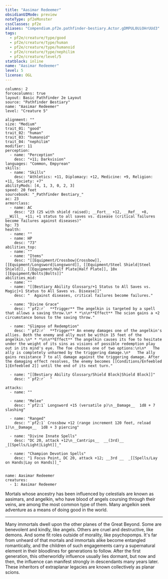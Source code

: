 ```yaml
---
title: "Aasimar Redeemer"
obsidianUIMode: preview
noteType: pf2eMonster
cssClasses: pf2e
aliases: "Compendium.pf2e.pathfinder-bestiary.Actor.gDMPUL0UiOHrUUd3" 
tags:
  - pf2e/creature/type/good
  - pf2e/creature/type/human
  - pf2e/creature/type/humanoid
  - pf2e/creature/type/nephilim
  - pf2e/creature/level/5
statblock: inline
name: "Aasimar Redeemer"
level: 5
license: OGL
---
```


```statblock
columns: 2
forcecolumns: true
layout: Basic Pathfinder 2e Layout
source: "Pathfinder Bestiary"
name: "Aasimar Redeemer"
level: "Creature 5"

alignment: ""
size: "Medium"
trait_01: "good"
trait_02: "human"
trait_03: "humanoid"
trait_04: "nephilim"
modifier: 11
perception:
  - name: "Perception"
    desc: "+11; Darkvision"
languages: "Common, Empyrean"
skills:
  - name: "Skills"
    desc: "Athletics: +11, Diplomacy: +12, Medicine: +9, Religion: +11, Society: +7"
abilityMods: [4, 1, 3, 0, 2, 3]
speed: 20 feet
sourcebook: "_Pathfinder Bestiary_"
ac: 23
armorclass:
  - name: AC
    desc: "23 (25 with shield raised); __Fort__ +12, __Ref__ +8, __Will__ +11; +1 status to all saves vs. disease (critical failures become failures against diseases)"
hp: 73
health:
  - name: ""
  - name: HP
    desc: "73"
abilities_top:
  - name: ""
  - name: "Items"
    desc: "[[Equipment/Crossbow|Crossbow]], [[Equipment/Longsword|Longsword]], [[Equipment/Steel Shield|Steel Shield]], [[Equipment/Half Plate|Half Plate]], 10x [[Equipment/Bolts|Bolts]]"
abilities_mid:
  - name: ""
  - name: "[[Bestiary Ability Glossary/+1 Status to All Saves vs. Magic|+1 Status to All Saves vs. Disease]]"
    desc: "  Against diseases, critical failures become failures."

  - name: "Divine Grace"
    desc: "`pf2:r`  **Trigger** The angelkin is targeted by a spell that allows a saving throw.\n* * *\n\n**Effect** The scion gains a +2 circumstance bonus to the saving throw."

  - name: "Glimpse of Redemption"
    desc: "`pf2:r`  **Trigger** An enemy damages one of the angelkin's allies. Both the enemy and ally must be within 15 feet of the angelkin.\n* * *\n\n**Effect** The angelkin causes its foe to hesitate under the weight of its sins as visions of possible redemption play out in its mind's eye. The foe chooses one of two options:\n\n*   The ally is completely unharmed by the triggering damage.\n*   The ally gains resistance 7 to all damage against the triggering damage. After the damaging effect resolves, the enemy becomes [[Conditions/Enfeebled 1|Enfeebled 2]] until the end of its next turn."

  - name: "[[Bestiary Ability Glossary/Shield Block|Shield Block]]"
    desc: "`pf2:r`  "

attacks:
  - name: ""

  - name: "Melee"
    desc: "`pf2:1` Longsword +15 (versatile p)\n__Damage__  1d8 + 7 slashing"

  - name: "Ranged"
    desc: "`pf2:1` Crossbow +12 (range increment 120 feet, reload 1)\n__Damage__  1d8 + 3 piercing"

  - name: "Divine Innate Spells"
    desc: "DC 20, attack +12\n__Cantrips__  __(3rd)__ _[[Spells/Light|Light]]_"

  - name: "Champion Devotion Spells"
    desc: "1 Focus Point, DC 20, attack +12; __3rd __  _[[Spells/Lay on Hands|Lay on Hands]]_"
 
```

```encounter-table
name: Aasimar Redeemer
creatures:
  - 1: Aasimar Redeemer
```



Mortals whose ancestry has been influenced by celestials are known as aasimars, and angelkin, who have blood of angels coursing through their veins, are among the most common type of them. Many angelkin seek adventure as a means of doing good in the world.

* * *

Many immortals dwell upon the other planes of the Great Beyond. Some are benevolent and kindly, like angels. Others are cruel and destructive, like demons. And some fit roles outside of morality, like psychopomps. It's far from unheard of that mortals and immortals alike become entangled romantically, and the children of such engagements carry a supernatural element in their bloodlines for generations to follow. After the first generation, this otherworldly influence usually lies dormant, but now and then, the influence can manifest strongly in descendants many years later. These inheritors of extraplanar legacies are known collectively as planar scions.
